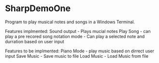 # SharpDemoOne

Program to play musical notes and songs in a Windows Terminal.

Features implmented:
Sound output - Plays mucial notes
Play Song - can play a pre recored song
notation mode - Can play a selected note and durration based on user input

Features to be implmented:
Piano Mode - play music based on dirrect user input
Save Music - Save music to file
Load Music - Load Music from file

